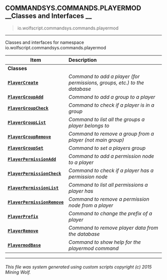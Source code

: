 ## COMMANDSYS.COMMANDS.PLAYERMOD __Classes and Interfaces __

>io.wolfscript.commandsys.commands.playermod

---

Classes and interfaces for namespace io.wolfscript.commandsys.commands.playermod

Item | Description   
--- | :--- 
__Classes__|
__[`PlayerCreate`](PlayerCreate.md)__ | _Command to add a player (for permissions, groups, etc.) to the database_ 
__[`PlayerGroupAdd`](PlayerGroupAdd.md)__ | _Command to add a group to a player_ 
__[`PlayerGroupCheck`](PlayerGroupCheck.md)__ | _Command to check if a player is in a group_ 
__[`PlayerGroupList`](PlayerGroupList.md)__ | _Command to list all the groups a player belongs to_ 
__[`PlayerGroupRemove`](PlayerGroupRemove.md)__ | _Command to remove a group from a player (not main group)_ 
__[`PlayerGroupSet`](PlayerGroupSet.md)__ | _Command to set a players group_ 
__[`PlayerPermissionAdd`](PlayerPermissionAdd.md)__ | _Command to add a permission node to a player_ 
__[`PlayerPermissionCheck`](PlayerPermissionCheck.md)__ | _Command to check if a player has a permission node_ 
__[`PlayerPermissionList`](PlayerPermissionList.md)__ | _Command to list all permissions a player has_ 
__[`PlayerPermissionRemove`](PlayerPermissionRemove.md)__ | _Command to remove a permission node from a player_ 
__[`PlayerPrefix`](PlayerPrefix.md)__ | _Command to change the prefix of a player_ 
__[`PlayerRemove`](PlayerRemove.md)__ | _Command to remove player data from the database_ 
__[`PlayermodBase`](PlayermodBase.md)__ | _Command to show help for the playermod command_ 



---



###### This file was system generated using custom scripts copyright (c) 2015 Mining Wolf.
	


